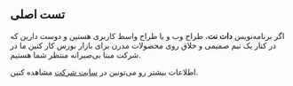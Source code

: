 ## تست اصلی

اگر برنامه‌نویس **دات نت**، طراح وب و یا طراح واسط کاربری هستین و دوست دارین که در کنار یک تیم صمیمی و خلاق روی محصولات مدرن برای بازار بورس کار کنین ما در شرکت مبنا بی‌صبرانه منتظر شما هستیم.

اطلاعات بیشتر رو می‌تونین در [سایت شرکت](http://mabnadp.com/jobs) مشاهده کنین.
